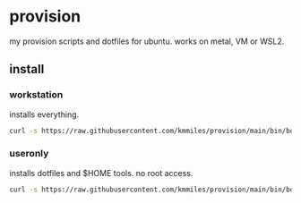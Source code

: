 # provision

my provision scripts and dotfiles for ubuntu. works on metal, VM or WSL2.

## install

### workstation

installs everything.

```bash
curl -s https://raw.githubusercontent.com/kmmiles/provision/main/bin/bootstrap | TYPE=workstation bash
```

### useronly

installs dotfiles and $HOME tools. no root access.

```bash
curl -s https://raw.githubusercontent.com/kmmiles/provision/main/bin/bootstrap | TYPE=useronly bash
```
